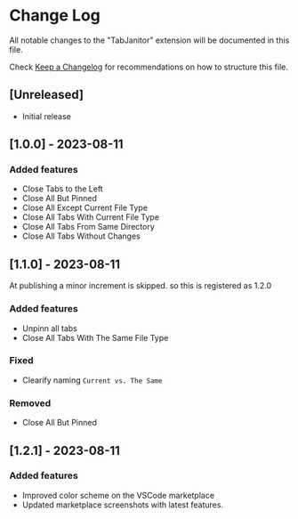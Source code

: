 # Change Log

All notable changes to the "TabJanitor" extension will be documented in this file.

Check [Keep a Changelog](http://keepachangelog.com/) for recommendations on how to structure this file.

## [Unreleased]

- Initial release

## [1.0.0] - 2023-08-11

### Added features

- Close Tabs to the Left
- Close All But Pinned
- Close All Except Current File Type
- Close All Tabs With Current File Type
- Close All Tabs From Same Directory
- Close All Tabs Without Changes

## [1.1.0] - 2023-08-11

At publishing a minor increment is skipped. so this is registered as 1.2.0

### Added features

- Unpinn all tabs
- Close All Tabs With The Same File Type

### Fixed

- Clearify naming `Current vs. The Same`

### Removed

- Close All But Pinned

## [1.2.1] - 2023-08-11

### Added features

- Improved color scheme on the VSCode marketplace
- Updated marketplace screenshots with latest features.
